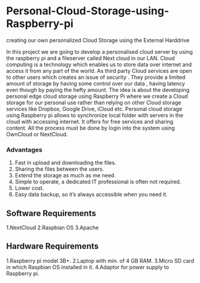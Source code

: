 # Personal-Cloud-Storage-using-Raspberry-pi
creating our own personalized Cloud Storage using the External Harddrive

In this project we are going to develop a personalised cloud server by using the raspberry pi and a fileserver called Next cloud in our LAN. Cloud computing is a technology which enables us to store data over internet and access it from any part of the world. As third party Cloud services are open to other users which creates an issue of security . They provide a limited amount of storage by having some control over our data , having latency even though by paying the hefty amount. The idea is
about the developing personal edge cloud storage using Raspberry Pi where we create a Cloud storage for our personal use rather than relying on other Cloud storage services like Dropbox, Google Drive, iCloud etc. Personal cloud storage using Raspberry pi allows to synchronize local folder with servers in the cloud with accessing internet. It offers for free services and sharing content. All the process must be done by login into the system using OwnCloud or NextCloud.

### Advantages

1. Fast in upload and downloading the files.
2. Sharing the files between the users.
3. Extend the storage as much as me need.
4. Simple to operate, a dedicated IT professional is often not required.
5. Lower cost.
6. Easy data backup, so it’s always accessible when you need it.

## Software Requirements

1.NextCloud
2.Raspbian OS
3.Apache

## Hardware Requirements

1.Raspberry pi model 3B+.
2.Laptop with min. of 4 GB RAM.
3.Micro SD card in which Raspbian OS installed in it.
4.Adaptor for power supply to Raspberry pi.
